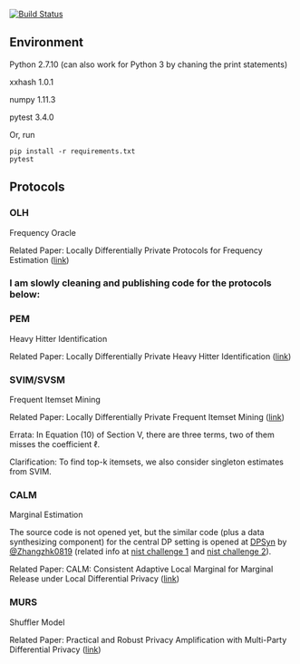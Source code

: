 [![Build Status](https://travis-ci.org/vvv214/LDP_Protocols.png?branch=master)](https://travis-ci.org/vvv214/LDP_Protocols)

## Environment
Python 2.7.10 (can also work for Python 3 by chaning the print statements)

xxhash 1.0.1

numpy 1.11.3

pytest 3.4.0

Or, run
```
pip install -r requirements.txt
pytest
```


## Protocols


### OLH
Frequency Oracle

Related Paper: Locally Differentially Private Protocols for Frequency Estimation 
([link](https://www.usenix.org/system/files/conference/usenixsecurity17/sec17-wang-tianhao.pdf))


### I am slowly cleaning and publishing code for the protocols below:


### PEM
Heavy Hitter Identification

Related Paper: Locally Differentially Private Heavy Hitter Identification
([link](https://arxiv.org/pdf/1708.06674.pdf))


### SVIM/SVSM
Frequent Itemset Mining

Related Paper: Locally Differentially Private Frequent Itemset Mining
([link](https://ieeexplore.ieee.org/document/8418600))

Errata: In Equation (10) of Section V, there are three terms, two of them misses the coefficient $\ell$.

Clarification: To find top-k itemsets, we also consider singleton estimates from SVIM.


<!--- ### CALM (under construction) Marginal Estimation Related Paper: CALM: Consistent Adaptive Local Marginal for Marginal Release under Local Differential Privacy ([link](https://dl.acm.org/citation.cfm?id=3243742)) --->
<!--- ###HIO (under construction) Multi-Dimensional Analytics Related Paper: Answering Multi-Dimensional Analytical Queries under Local Differential Privacy ([link](https://dl.acm.org/citation.cfm?id=3319891)) --->
<!--- ### Norm-Hyb Post-Porcessing Related Paper: Consistent and Accurate Frequency Oracles under Local Differential Privacy ([link](https://arxiv.org/pdf/1905.08320.pdf)) --->


### CALM
Marginal Estimation 

The source code is not opened yet, but the similar code (plus a data synthesizing component) for the central DP setting is opened at [DPSyn](https://github.com/usnistgov/PrivacyEngCollabSpace/tree/master/tools/de-identification/Differential-Privacy-Synthetic-Data-Challenge-Algorithms/DPSyn) by [@Zhangzhk0819](https://github.com/Zhangzhk0819) (related info at [nist challenge 1](
https://www.nist.gov/communications-technology-laboratory/pscr/funding-opportunities/open-innovation-prize-challenges-2) and [nist challenge 2](https://www.nist.gov/communications-technology-laboratory/pscr/funding-opportunities/open-innovation-prize-challenges-1)).

Related Paper: CALM: Consistent Adaptive Local Marginal for Marginal Release under Local Differential Privacy ([link](https://dl.acm.org/citation.cfm?id=3243742))


### MURS
Shuffler Model

Related Paper: Practical and Robust Privacy Amplification with Multi-Party Differential Privacy
([link](https://arxiv.org/pdf/1908.11515.pdf))



